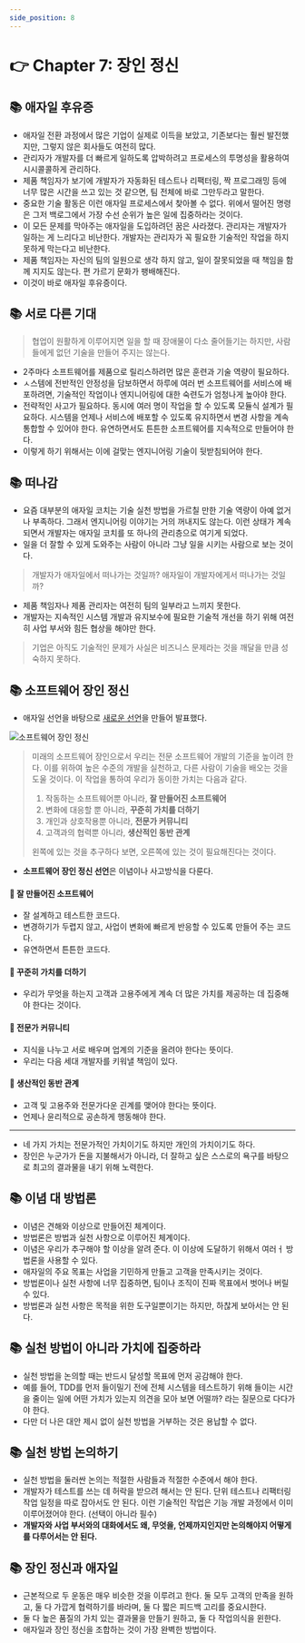 ```yaml
---
side_position: 8
---
```


# 👉 Chapter 7: 장인 정신

## 📚 애자일 후유증
- 애자일 전환 과정에서 많은 기업이 실제로 이득을 보았고, 기존보다는 훨씬 발전했지만, 그렇지 않은 회사들도 여전히 많다.
- 관리자가 개발자를 더 빠르게 일하도록 압박하려고 프로세스의 투명성을 활용하여 시시콜콜하게 관리하다.
- 제품 책임자가 보기에 개발자가 자동화된 테스트나 리팩터링, 짝 프로그래밍 등에 너무 많은 시간을 쓰고 있는 것 같으면, 팀 전체에 바로 그만두라고 말한다.
- 중요한 기술 활동은 이런 애자일 프로세스에서 찾아볼 수 없다. 위에서 떨어진 명령은 그저 백로그에서 가장 수선 순위가 높은 일에 집중하라는 것이다.
- 이 모든 문제를 막아주는 애자일을 도입하려던 꿈은 사라졌다. 관리자는 개발자가 일하는 게 느리다고 비난한다. 개발자는 관리자가 꼭 필요한 기술적인 작업을 하지 못하게 막는다고 비난한다.
- 제품 책임자는 자신의 팀의 일원으로 생각 하지 않고, 일이 잘못되었을 때 책임을 함께 지지도 않는다. 편 가르기 문화가 팽배해진다.
- 이것이 바로 애자일 후유증이다.

## 📚 서로 다른 기대
> 협업이 원활하게 이루어지면 일을 할 때 장애물이 다소 줄어들기는 하지만, 사람들에게 없던 기술을 만들어 주지는 않는다.

- 2주마다 소프트웨어를 제품으로 릴리스하려먼 많은 훈련과 기술 역량이 필요하다.
- ㅅ스템에 전반적인 안정성을 담보하면서 하루에 여러 번 소프트웨어를 서비스에 배포하려면, 기술적인 작업이나 엔지니어링에 대한 숙련도가 엄청나게 높아야 한다.
- 전략적인 사고가 필요하다. 동시에 여러 명이 작업을 할 수 있도록 모듈식 설계가 필요하다. 시스템을 언제나 서비스에 배포할 수 있도록 유지하면서 변경 사항을 계속 통합할 수 있어야 한다. 유연하면서도 튼튼한 소프트웨어를 지속적으로 만들어야 한다.
- 이렇게 하기 위해서는 이에 걸맞는 엔지니어링 기술이 뒷받침되어야 한다.

## 📚 떠나감
- 요즘 대부분의 애자일 코치는 기술 실천 방법을 가르칠 만한 기술 역량이 아예 없거나 부족하다. 그래서 엔지니어링 이야기는 거의 꺼내지도 않는다. 이런 상태가 계속되면서 개발자는 애자일 코치를 또 하나의 관리층으로 여기게 되었다.
- 일을 더 잘할 수 있게 도와주는 사람이 아니라 그냥 일을 시키는 사람으로 보는 것이다.

> 개발자가 애자일에서 떠나가는 것일까? 애자일이 개발자에게서 떠나가는 것일까?

- 제품 책임자나 제품 관리자는 여전히 팀의 일부라고 느끼지 못한다.
- 개발자는 지속적인 시스템 개발과 유지보수에 필요한 기술적 개선을 하기 위해 여전히 사업 부서와 힘든 협상을 해야만 한다.

> 기업은 아직도 기술적인 문제가 사실은 비즈니스 문제라는 것을 깨달을 만큼 성숙하지 못하다.

## 📚 소프트웨어 장인 정신
- 애자일 선언을 바탕으로 [새로운 선언](http://manifesto.softwarecraftsmanship.org/)을 만들어 발표했다.

![소프트웨어 장인 정신](/img/clean-agile/chapter7-1.PNG)

> 미래의 소프트웨어 장인으로서 우리는 전문 소프트웨어 개발의 기준을 높이려 한다. 이를 위하여 높은 수준의 개발을 실천하고, 다른 사람이 기술을 배오는 것을 도울 것이다. 이 작업을 통하여 우리가 동이한 가치는 다음과 같다.
> 1. 작동하는 소프트웨어뿐 아니라, **잘 만들어진 소프트웨어**
> 2. 변화에 대응할 뿐 아니라, **꾸준히 가치를 더하기**
> 3. 개인과 상호작용뿐 아니라, **전문가 커뮤니티**
> 4. 고객과의 협력뿐 아니라, **생산적인 동반 관계**
>
> 왼쪽에 있는 것을 추구하다 보면, 오른쪽에 있는 것이 필요해진다는 것이다.

- **소프트웨어 장인 정신 선언**은 이념이나 사고방식을 다룬다.

#### 🦄 잘 만들어진 소프트웨어
- 잘 설계하고 테스트한 코드다.
- 변경하기가 두렵지 않고, 사업이 변화에 빠르게 반응할 수 있도록 만들어 주는 코드다.
- 유연하면서 튼튼한 코드다.

#### 🦄 꾸준히 가치를 더하기
- 우리가 무엇을 하는지 고객과 고용주에게 계속 더 많은 가치를 제공하는 데 집중해야 한다는 것이다.

#### 🦄 전문가 커뮤니티
- 지식을 나누고 서로 배우며 업계의 기준을 올려야 한다는 뜻이다.
- 우리는 다음 세대 개발자를 키워낼 책임이 있다.

#### 🦄 생산적인 동반 관계
- 고객 및 고용주와 전문가다운 괸계를 맺어야 한다는 뜻이다.
- 언제나 윤리적으로 공손하게 행동해야 한다.

---

- 네 가지 가치는 전문가적인 가치이기도 하지만 개인의 가치이기도 하다.
- 장인은 누군가가 돈을 지불해서가 아니라, 더 잘하고 싶은 스스로의 욕구를 바탕으로 최고의 결과물을 내기 위해 노력한다.

## 📚 이념 대 방법론
- 이념은 견해와 이상으로 만들어진 체계이다.
- 방법론은 방법과 실천 사항으로 이루어진 체계이다.
- 이념은 우리가 추구해야 할 이상을 알려 준다. 이 이상에 도달하기 위해서 여러ㅓ 방법론을 사용할 수 있다.
- 애자일의 주요 목표는 사업을 기민하게 만들고 고객을 만족시키는 것이다.
- 방법론이나 실천 사항에 너무 집중하면, 팀이나 조직이 진짜 목표에서 벗어나 버릴 수 있다.
- 방법론과 실천 사항은 목적을 위한 도구일뿐이기는 하지만, 하찮게 보아서는 안 된다.

## 📚 실천 방법이 아니라 가치에 집중하라
- 실천 방법을 논의할 때는 반드시 달성할 목표에 먼저 공감해야 한다.
- 예를 들어, TDD를 먼저 들이밀기 전에 전체 시스템을 테스트하기 위해 들이는 시간을 줄이는 일에 어떤 가치가 있는지 의견을 모아 보면 어떨까? 라는 질문으로 다다가야 한다.
- 다만 더 나은 대안 제시 없이 실천 방법을 거부하는 것은 용납할 수 없다.

## 📚 실천 방법 논의하기
- 실천 방법을 둘러싼 논의는 적절한 사람들과 적절한 수준에서 해야 한다.
- 개발자가 테스트를 쓰는 데 허락을 받으려 해서는 안 된다. 단위 테스트나 리팩터링 작업 일정을 따로 잡아서도 안 된다. 이런 기술적인 작업은 기능 개발 과정에서 이미 이루어졌어야 한다. (선택이 아니라 필수)
- **개발자와 사업 부서와의 대화에서도 왜, 무엇을, 언제까지인지만 논의해야지 어떻게를 다루어서는 안 된다.**

## 📚 장인 정신과 애자일
- 근본적으로 두 운동은 매우 비슷한 것을 이루려고 한다. 둘 모두 고객의 만족을 원하고, 둘 다 가깝게 협력하기를 바라며, 둘 다 짧은 피드백 고리를 중요시한다.
- 둘 다 높은 품질의 가치 있는 결과물을 만들기 원하고, 둘 다 작업의식을 윈한다.
- 애자일과 장인 정신을 조합하는 것이 가장 완벽한 방법이다.
